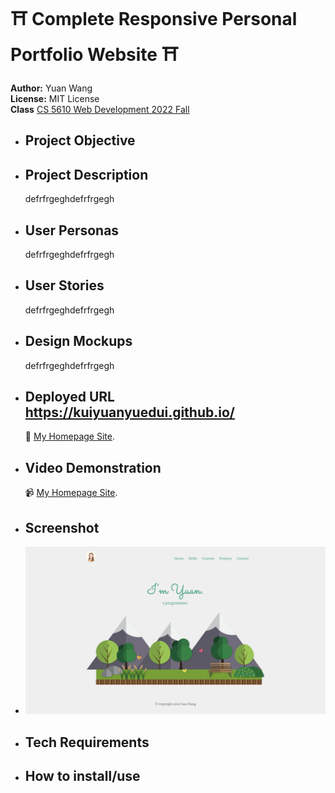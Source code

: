 # ⛩️ Complete Responsive Personal Portfolio Website ⛩️
**Author:** Yuan Wang  
**License:** MIT License  
**Class**  [CS 5610 Web Development 2022 Fall](https://johnguerra.co/classes/webDevelopment_fall_2022/)

- ## Project Objective
- ## Project Description
  defrfrgeghdefrfrgegh
- ## User Personas
  defrfrgeghdefrfrgegh
- ## User Stories
  defrfrgeghdefrfrgegh
- ## Design Mockups
  defrfrgeghdefrfrgegh
- ## Deployed URL https://kuiyuanyuedui.github.io/
  🚀 [My Homepage Site](https://pages.github.com/).
- ## Video Demonstration
  📹 [My Homepage Site](https://kuiyuanyuedui.github.io/).
- ## Screenshot
- ![s1](/images/1.png)
- ## Tech Requirements
- ## How to install/use


